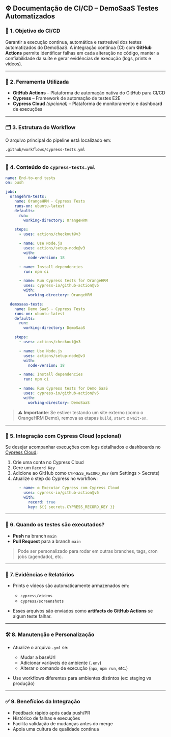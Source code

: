 
## ⚙️ **Documentação de CI/CD – DemoSaaS Testes Automatizados**

### 📌 1. **Objetivo do CI/CD**

Garantir a execução contínua, automática e rastreável dos testes automatizados do DemoSaaS. A integração contínua (CI) com **GitHub Actions** permite identificar falhas em cada alteração no código, manter a confiabilidade da suíte e gerar evidências de execução (logs, prints e vídeos).

---

### 🚀 2. **Ferramenta Utilizada**

* **GitHub Actions** – Plataforma de automação nativa do GitHub para CI/CD
* **Cypress** – Framework de automação de testes E2E
* **Cypress Cloud** *(opcional)* – Plataforma de monitoramento e dashboard de execuções

---

### 🗂️ 3. **Estrutura do Workflow**

O arquivo principal do pipeline está localizado em:

```
.github/workflows/cypress-tests.yml
```

---

### 🧱 4. **Conteúdo do `cypress-tests.yml`**

```yaml
name: End-to-end tests
on: push

jobs:
  orangehrm-tests:
    name: OrangeHRM - Cypress Tests
    runs-on: ubuntu-latest
    defaults:
      run:
        working-directory: OrangeHRM

    steps:
      - uses: actions/checkout@v3

      - name: Use Node.js
        uses: actions/setup-node@v3
        with:
          node-version: 18

      - name: Install dependencies
        run: npm ci

      - name: Run Cypress tests for OrangeHRM
        uses: cypress-io/github-action@v6
        with:
          working-directory: OrangeHRM

  demosaas-tests:
    name: Demo SaaS - Cypress Tests
    runs-on: ubuntu-latest
    defaults:
      run:
        working-directory: DemoSaaS

    steps:
      - uses: actions/checkout@v3

      - name: Use Node.js
        uses: actions/setup-node@v3
        with:
          node-version: 18

      - name: Install dependencies
        run: npm ci

      - name: Run Cypress tests for Demo SaaS
        uses: cypress-io/github-action@v6
        with:
          working-directory: DemoSaaS

```

> ⚠️ **Importante**: Se estiver testando um site externo (como o OrangeHRM Demo), remova as etapas `build`, `start` e `wait-on`.

---

### 📡 5. **Integração com Cypress Cloud (opcional)**

Se desejar acompanhar execuções com logs detalhados e dashboards no [Cypress Cloud](https://cloud.cypress.io):

1. Crie uma conta no Cypress Cloud
2. Gere um `Record Key`
3. Adicione ao GitHub como `CYPRESS_RECORD_KEY` (em Settings > Secrets)
4. Atualize o step do Cypress no workflow:

```yaml
      - name: ⚙️ Executar Cypress com Cypress Cloud
        uses: cypress-io/github-action@v6
        with:
          record: true
          key: ${{ secrets.CYPRESS_RECORD_KEY }}
```

---

### 🧪 6. **Quando os testes são executados?**

* **Push** na branch `main`
* **Pull Request** para a branch `main`

> Pode ser personalizado para rodar em outras branches, tags, cron jobs (agendado), etc.

---

### 📂 7. **Evidências e Relatórios**

* Prints e vídeos são automaticamente armazenados em:

  * `cypress/videos`
  * `cypress/screenshots`

* Esses arquivos são enviados como **artifacts do GitHub Actions** se algum teste falhar.

---

### 🛠️ 8. **Manutenção e Personalização**

* Atualize o arquivo `.yml` se:

  * Mudar a baseUrl
  * Adicionar variáveis de ambiente (`.env`)
  * Alterar o comando de execução (`npx`, `npm run`, etc.)
* Use workflows diferentes para ambientes distintos (ex: staging vs produção)

---

### ✅ 9. **Benefícios da Integração**

* Feedback rápido após cada push/PR
* Histórico de falhas e execuções
* Facilita validação de mudanças antes do merge
* Apoia uma cultura de qualidade contínua
